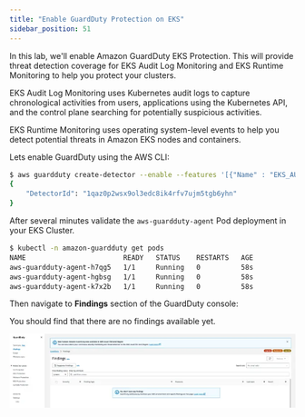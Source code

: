 ```yaml
---
title: "Enable GuardDuty Protection on EKS"
sidebar_position: 51
---
```


In this lab, we'll enable Amazon GuardDuty EKS Protection. This will provide threat detection coverage for EKS Audit Log Monitoring and EKS Runtime Monitoring to help you protect your clusters.

EKS Audit Log Monitoring uses Kubernetes audit logs to capture chronological activities from users, applications using the Kubernetes API, and the control plane searching for potentially suspicious activities.

EKS Runtime Monitoring uses operating system-level events to help you detect potential threats in Amazon EKS nodes and containers.

Lets enable GuardDuty using the AWS CLI:

```bash test=false
$ aws guardduty create-detector --enable --features '[{"Name" : "EKS_AUDIT_LOGS", "Status" : "ENABLED"}, {"Name" : "EKS_RUNTIME_MONITORING", "Status" : "ENABLED", "AdditionalConfiguration" : [{"Name" : "EKS_ADDON_MANAGEMENT", "Status" : "ENABLED"}]}]'
{
    "DetectorId": "1qaz0p2wsx9ol3edc8ik4rfv7ujm5tgb6yhn"
}
```

After several minutes validate the `aws-guardduty-agent` Pod deployment in your EKS Cluster.

```bash test=false
$ kubectl -n amazon-guardduty get pods
NAME                        READY   STATUS    RESTARTS   AGE
aws-guardduty-agent-h7qg5   1/1     Running   0          58s
aws-guardduty-agent-hgbsg   1/1     Running   0          58s
aws-guardduty-agent-k7x2b   1/1     Running   0          58s
```

Then navigate to **Findings** section of the GuardDuty console:

<ConsoleButton url="https://console.aws.amazon.com/guardduty/home#/findings?macros=current" service="guardduty" label="Open GuardDuty console"/>

You should find that there are no findings available yet.

![GuardDuty findings](assets/findings.webp)
